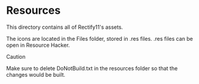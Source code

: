 # Resources
This directory contains all of Rectify11's assets. 

The icons are located in the Files folder, stored in .res files. .res files can be open in Resource Hacker.
> [!CAUTION]
> Make sure to delete DoNotBuild.txt in the resources folder so that the changes would be built.